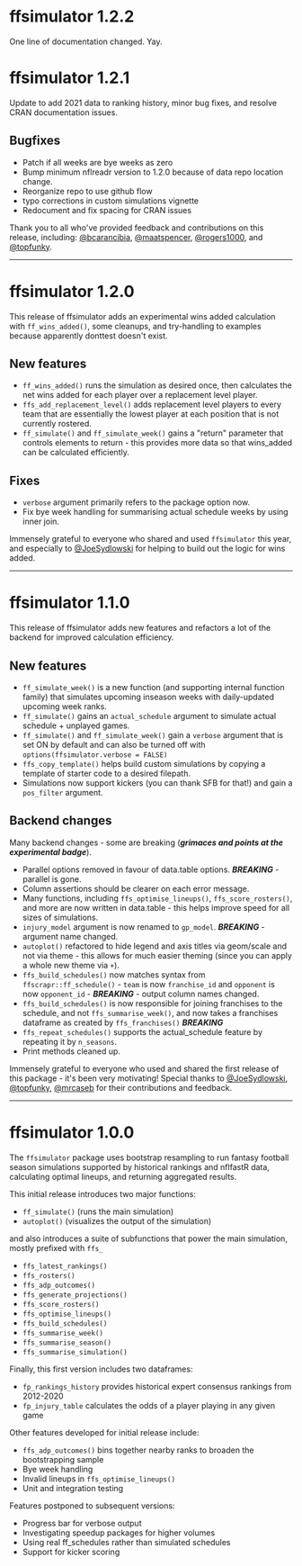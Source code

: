# ffsimulator 1.2.2

One line of documentation changed. Yay.

# ffsimulator 1.2.1

Update to add 2021 data to ranking history, minor bug fixes, and resolve CRAN documentation issues.

## Bugfixes

- Patch if all weeks are bye weeks as zero
- Bump minimum nflreadr version to 1.2.0 because of data repo location change.
- Reorganize repo to use github flow
- typo corrections in custom simulations vignette
- Redocument and fix spacing for CRAN issues

Thank you to all who've provided feedback and contributions on this release, including: [&#x0040;bcarancibia](https://github.com/bcarancibia), [&#x0040;maatspencer](https://github.com/maatspencer), [&#x0040;rogers1000](https://github.com/rogers1000), and [&#x0040;topfunky](https://github.com/topfunky).

---

# ffsimulator 1.2.0

This release of ffsimulator adds an experimental wins added calculation with `ff_wins_added()`, some cleanups, and try-handling to examples because apparently donttest doesn't exist.

## New features

- `ff_wins_added()` runs the simulation as desired once, then calculates the net wins added for each player over a replacement level player.
- `ffs_add_replacement_level()` adds replacement level players to every team that are essentially the lowest player at each position that is not currently rostered. 
- `ff_simulate()` and `ff_simulate_week()` gains a "return" parameter that controls elements to return - this provides more data so that wins_added can be calculated efficiently.  

## Fixes

- `verbose` argument primarily refers to the package option now. 
- Fix bye week handling for summarising actual schedule weeks by using inner join.

Immensely grateful to everyone who shared and used `ffsimulator` this year, and especially to [@JoeSydlowski](https://github.com/joesydlowski) for helping to build out the logic for wins added. 

---

# ffsimulator 1.1.0

This release of ffsimulator adds new features and refactors a lot of the backend for improved calculation efficiency.

## New features

- `ff_simulate_week()` is a new function (and supporting internal function family) that simulates upcoming inseason weeks with daily-updated upcoming week ranks.
- `ff_simulate()` gains an `actual_schedule` argument to simulate actual schedule + unplayed games.
- `ff_simulate()` and `ff_simulate_week()` gain a `verbose` argument that is set ON by default and can also be turned off with `options(ffsimulator.verbose = FALSE)`
- `ffs_copy_template()` helps build custom simulations by copying a template of starter code to a desired filepath.
- Simulations now support kickers (you can thank SFB for that!) and gain a `pos_filter` argument.

## Backend changes

Many backend changes - some are breaking (***grimaces and points at the experimental badge***).

- Parallel options removed in favour of data.table options. ***BREAKING*** - parallel is gone.
- Column assertions should be clearer on each error message.
- Many functions, including `ffs_optimise_lineups()`, `ffs_score_rosters()`, and more are now written in data.table - this helps improve speed for all sizes of simulations. 
- `injury_model` argument is now renamed to `gp_model`. ***BREAKING*** - argument name changed.
- `autoplot()` refactored to hide legend and axis titles via geom/scale and not via theme - this allows for much easier theming (since you can apply a whole new theme via `+`).
- `ffs_build_schedules()` now matches syntax from `ffscrapr::ff_schedule()` - `team` is now `franchise_id` and `opponent` is now `opponent_id` - ***BREAKING*** - output column names changed.
- `ffs_build_schedules()` is now responsible for joining franchises to the schedule, and not `ffs_summarise_week()`, and now takes a franchises dataframe as created by `ffs_franchises()` ***BREAKING***
- `ffs_repeat_schedules()` supports the actual_schedule feature by repeating it by `n_seasons`.
- Print methods cleaned up.

Immensely grateful to everyone who used and shared the first release of this package - it's been very motivating! Special thanks to [@JoeSydlowski](https://github.com/joesydlowski), [@topfunky](https://github.com/topfunky), [@mrcaseb](https://github.com/mrcaseb) for their contributions and feedback. 

---

# ffsimulator 1.0.0

The `ffsimulator` package uses bootstrap resampling to run fantasy football season simulations supported by historical rankings and nflfastR data, calculating optimal lineups, and returning aggregated results.

This initial release introduces two major functions:

-   `ff_simulate()` (runs the main simulation)
-   `autoplot()` (visualizes the output of the simulation)

and also introduces a suite of subfunctions that power the main simulation, mostly prefixed with `ffs_`

-   `ffs_latest_rankings()`
-   `ffs_rosters()`
-   `ffs_adp_outcomes()`
-   `ffs_generate_projections()`
-   `ffs_score_rosters()`
-   `ffs_optimise_lineups()`
-   `ffs_build_schedules()`
-   `ffs_summarise_week()`
-   `ffs_summarise_season()`
-   `ffs_summarise_simulation()`

Finally, this first version includes two dataframes:

-   `fp_rankings_history` provides historical expert consensus rankings from 2012-2020
-   `fp_injury_table` calculates the odds of a player playing in any given game

Other features developed for initial release include:

-   `ffs_adp_outcomes()` bins together nearby ranks to broaden the bootstrapping sample
-   Bye week handling
-   Invalid lineups in `ffs_optimise_lineups()`
-   Unit and integration testing

Features postponed to subsequent versions:

-   Progress bar for verbose output
-   Investigating speedup packages for higher volumes
-   Using real ff_schedules rather than simulated schedules
-   Support for kicker scoring
